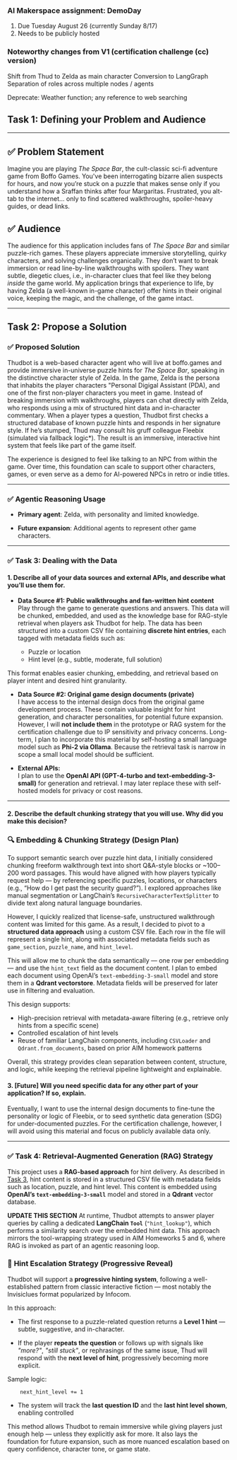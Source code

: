 ### AI Makerspace assignment: DemoDay


1. Due Tuesday August 26 (currently Sunday 8/17)
2. Needs to be publicly hosted

### Noteworthy changes from V1 (certification challenge (cc) version)
Shift from Thud to Zelda as main character
Conversion to LangGraph
Separation of roles across multiple nodes / agents

Deprecate: Weather function; any reference to web searching

## Task 1: Defining your Problem and Audience


---
## ✅ Problem Statement

Imagine you are playing _The Space Bar_, the cult-classic sci-fi adventure game from Boffo Games. You've been interrogating bizarre alien suspects for hours, and now you’re stuck on a puzzle that makes sense only if you understand how a Sraffan thinks after four Margaritas. Frustrated, you alt-tab to the internet… only to find scattered walkthroughs, spoiler-heavy guides, or dead links.



## ✅ Audience

The audience for this application includes fans of _The Space Bar_ and similar puzzle-rich games. These players appreciate immersive storytelling, quirky characters, and solving challenges organically. They don’t want to break immersion or read line-by-line walkthroughs with spoilers. They want subtle, diegetic clues, i.e., in-character clues that feel like they belong _inside_ the game world. My application brings that experience to life, by having Zelda (a well-known in-game character) offer hints in their original voice, keeping the magic, and the challenge, of the game intact.

---
## Task 2: Propose a Solution
### ✅ Proposed Solution

Thudbot is a web-based character agent who will live at boffo.games and provide immersive in-universe puzzle hints for _The Space Bar_, speaking in the distinctive character style of Zelda. In the game, Zelda is the persona that inhabits the player characters "Personal Digigal Assistant (PDA), and one of the first non-player characters you meet in game. Instead of breaking immersion with walkthroughs, players can chat directly with Zelda, who responds using a mix of structured hint data and in-character commentary. When a player types a question, Thudbot first checks a structured database of known puzzle hints and responds in her signature style. If he’s stumped, Thud may consult his gruff colleague Fleebix (simulated via fallback logic*). The result is an immersive, interactive hint system that feels like part of the game itself.

The experience is designed to feel like talking to an NPC from within the game. Over time, this foundation can scale to support other characters, games, or even serve as a demo for AI-powered NPCs in retro or indie titles.



---



### ✅ **Agentic Reasoning Usage**

- **Primary agent**: Zelda, with personality and limited knowledge.
    
- **Future expansion**: Additional agents to represent other game characters.


--- 

### ✅ **Task 3: Dealing with the Data**

#### 1. **Describe all of your data sources and external APIs, and describe what you’ll use them for.**

- **Data Source #1: Public walkthroughs and fan-written hint content**  
    Play through the game to generate questions and answers. This data will be chunked, embedded, and used as the knowledge base for RAG-style retrieval when players ask Thudbot for help.
    The data has been structured into a custom CSV file containing **discrete hint entries**, each tagged with metadata fields such as:

	- Puzzle or location
	- Hint level (e.g., subtle, moderate, full solution)
	
    
This format enables easier chunking, embedding, and retrieval based on player intent and desired hint granularity.
    
- **Data Source #2: Original game design documents (private)**  
    I have access to the internal design docs from the original game development process. These contain valuable insight for hint generation, and character personalities, for potential future expansion. However, I will **not include them** in the prototype or RAG system for the certification challenge due to IP sensitivity and privacy concerns. Long-term, I plan to incorporate this material by self-hosting a small language model such as **Phi-2 via Ollama**. Because the retrieval task is narrow in scope a small local model should be sufficient.
    
- **External APIs:**  
    I plan to use the **OpenAI API (GPT-4-turbo and text-embedding-3-small)** for generation and retrieval. I may later replace these with self-hosted models for privacy or cost reasons.
    

---



#### 2. **Describe the default chunking strategy that you will use. Why did you make this decision?**

### 🔍 Embedding & Chunking Strategy (Design Plan)

To support semantic search over puzzle hint data, I initially considered chunking freeform walkthrough text into short Q&A-style blocks or ~100–200 word passages. This would have aligned with how players typically request help — by referencing specific puzzles, locations, or characters (e.g., “How do I get past the security guard?”). I explored approaches like manual segmentation or LangChain’s `RecursiveCharacterTextSplitter` to divide text along natural language boundaries.

However, I quickly realized that license-safe, unstructured walkthrough content was limited for this game. As a result, I decided to pivot to a **structured data approach** using a custom CSV file. Each row in the file will represent a single hint, along with associated metadata fields such as `game_section`, `puzzle_name`, and `hint_level`.

This will allow me to chunk the data semantically — one row per embedding — and use the `hint_text` field as the document content. I plan to embed each document using OpenAI’s `text-embedding-3-small` model and store them in a **Qdrant vectorstore**. Metadata fields will be preserved for later use in filtering and evaluation.

This design supports:

- High-precision retrieval with metadata-aware filtering (e.g., retrieve only hints from a specific scene)
- Controlled escalation of hint levels
- Reuse of familiar LangChain components, including `CSVLoader` and `Qdrant.from_documents`, based on prior AIM homework patterns

Overall, this strategy provides clean separation between content, structure, and logic, while keeping the retrieval pipeline lightweight and explainable.

#### 3. **[Future] Will you need specific data for any other part of your application? If so, explain.**

Eventually, I want to use the internal design documents to fine-tune the personality or logic of Fleebix, or to seed synthetic data generation (SDG) for under-documented puzzles. For the certification challenge, however, I will avoid using this material and focus on publicly available data only.

---
### ✅ **Task 4: Retrieval-Augmented Generation (RAG) Strategy**

This project uses a **RAG-based approach** for hint delivery. As described in [Task 3](#task-3-dealing-with-the-data),  hint content is stored in a structured CSV file with metadata fields such as location, puzzle, and hint level. This content is embedded using **OpenAI’s `text-embedding-3-small`** model and stored in a **Qdrant** vector database.


**UPDATE THIS SECTION**
At runtime, Thudbot attempts to answer player queries by calling a dedicated **LangChain `Tool`** (`"hint_lookup"`), which performs a similarity search over the embedded hint data. This approach mirrors the tool-wrapping strategy used in AIM Homeworks 5 and 6, where RAG is invoked as part of an agentic reasoning loop.



### 🔁 **Hint Escalation Strategy (Progressive Reveal)**

Thudbot will support a **progressive hinting system**, following a well-established pattern from classic interactive fiction — most notably the Invisiclues format popularized by Infocom.

In this approach:

- The first response to a puzzle-related question returns a **Level 1 hint** — subtle, suggestive, and in-character.
    
- If the player **repeats the question** or follows up with signals like _"more?"_, _"still stuck"_, or rephrasings of the same issue, Thud will respond with the **next level of hint**, progressively becoming more explicit.

Sample logic:

```if new_query == last_query:
    next_hint_level += 1
```
    
- The system will track the **last question ID** and the **last hint level shown**, enabling controlled 


This method allows Thudbot to remain immersive while giving players just enough help — unless they explicitly ask for more. It also lays the foundation for future expansion, such as more nuanced escalation based on query confidence, character tone, or game state.